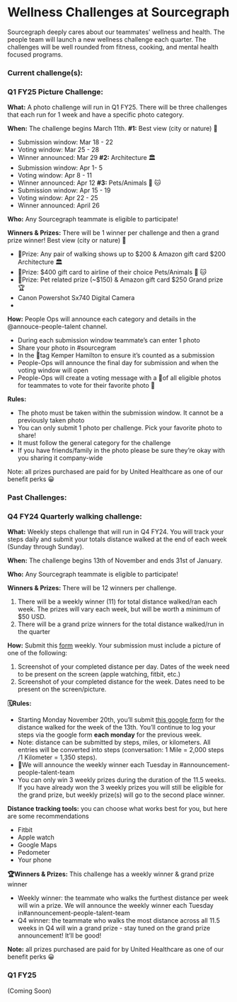 # **Wellness Challenges at Sourcegraph**

Sourcegraph deeply cares about our teammates' wellness and health. The people team will launch a new wellness challenge each quarter. The challenges will be well rounded from fitness, cooking, and mental health focused programs.

### **Current challenge(s):**

### **Q1 FY25 Picture Challenge:**
**What:** A photo challenge  will run in Q1 FY25. There will be three challenges that each run for 1 week and have a specific photo category.

**When:** The challenge begins March 11th.
**#1:** Best view (city or nature)  🤩
- Submission window: Mar 18 - 22
- Voting window: Mar 25 - 28
- Winner announced: Mar 29
**#2:** Architecture 🏛️
- Submission window: Apr 1- 5
- Voting window: Apr 8 - 11
- Winner announced: Apr 12
**#3:** Pets/Animals 🐶 🐱
- Submission window: Apr 15 - 19
- Voting window: Apr 22 - 25
- Winner announced: April 26

**Who:** Any Sourcegraph teammate is eligible to participate!

**Winners & Prizes:** There will be 1 winner per challenge and then a grand prize winner!
Best view (city or nature)  🤩
- 🏅Prize: Any pair of walking shows up to $200 & Amazon gift card $200
Architecture 🏛️
- 🏅Prize: $400 gift card to airline of their choice
Pets/Animals 🐶 🐱
- 🏅Prize: Pet related prize (~$150) & Amazon gift card $250
Grand prize 🏆
- Canon Powershot Sx740 Digital Camera
- 
**How:** People Ops will announce each category and details in the @annouce-people-talent channel. 
- During each submission window teammate’s can enter 1 photo
- Share your photo in #sourcegram
- In the 🧵tag Kemper Hamilton to ensure it’s counted as a submission 
- People-Ops will announce the final day for submission and when the voting window will open
- People-Ops will create a voting message with a 🧵of all eligible photos for teammates to vote for their favorite photo 📸

**Rules:**
- The photo must be taken within the submission window. It cannot be a previously taken photo
- You can only submit 1 photo per challenge. Pick your favorite photo to share!
- It must follow the general category for the challenge
- If you have friends/family in the photo please be sure they’re okay with you sharing it company-wide

Note: all prizes purchased are paid for by United Healthcare as one of our benefit perks 😀


### **Past Challenges:**

### **Q4 FY24 Quarterly walking challenge:**

**What:** Weekly steps challenge that will run in Q4 FY24. You will track your steps daily and submit your totals distance walked at the end of each week (Sunday through Sunday).

**When:** The challenge begins 13th of November and ends 31st of January.

**Who:** Any Sourcegraph teammate is eligible to participate!

**Winners & Prizes:** There will be 12 winners per challenge.

1. There will be a weekly winner (11) for total distance walked/ran each week. The prizes will vary each week, but will be worth a minimum of $50 USD.
2. There will be a grand prize winners for the total distance walked/run in the quarter

**How:** Submit this [form](https://docs.google.com/forms/d/e/1FAIpQLScaeHyNx4_k12yT1eZgFOI4KjIMx-6J2Ky9cACexLl7-dTTiw/viewform?usp=sf_link) weekly. Your submission must include a picture of one of the following:

1. Screenshot of your completed distance per day. Dates of the week need to be present on the screen (apple watching, fitbit, etc.)
2. Screenshot of your completed distance for the week. Dates need to be present on the screen/picture.

**🗓️Rules:**

- Starting Monday November 20th, you’ll submit [this google form](https://docs.google.com/forms/d/e/1FAIpQLScaeHyNx4_k12yT1eZgFOI4KjIMx-6J2Ky9cACexLl7-dTTiw/viewform?usp=sf_link) for the distance walked for the week of the 13th. You’ll continue to log your steps via the google form **each monday** for the previous week.
- Note: distance can be submitted by steps, miles, or kilometers. All entries will be converted into steps (conversation: 1 Mile = 2,000 steps /1 Kilometer = 1,350 steps).
- 🏅We will announce the weekly winner each Tuesday in #announcement-people-talent-team
- You can only win 3 weekly prizes during the duration of the 11.5 weeks. If you have already won the 3 weekly prizes you will still be eligible for the grand prize, but weekly prize(s) will go to the second place winner.

**Distance tracking tools:** you can choose what works best for you, but here are some recommendations

- Fitbit
- Apple watch
- Google Maps
- Pedometer
- Your phone

**🏆Winners & Prizes:** This challenge has a weekly winner & grand prize winner

- Weekly winner: the teammate who walks the furthest distance per week will win a prize. We will announce the weekly winner each Tuesday in#announcement-people-talent-team
- Q4 winner: the teammate who walks the most distance across all 11.5 weeks in Q4 will win a grand prize - stay tuned on the grand prize announcement! It’ll be good!

**Note:** all prizes purchased are paid for by United Healthcare as one of our benefit perks 😀

### **Q1 FY25**

(Coming Soon)
